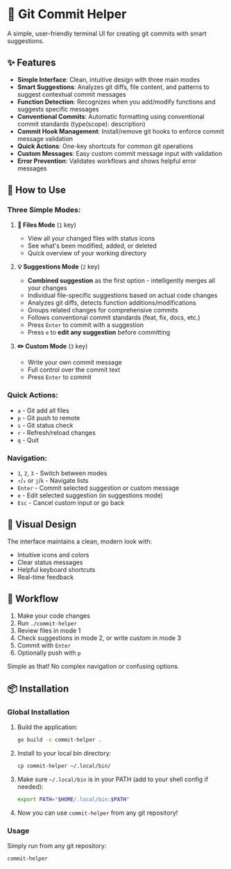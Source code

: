 # 🚀 Git Commit Helper

A simple, user-friendly terminal UI for creating git commits with smart suggestions.

## ✨ Features

- **Simple Interface**: Clean, intuitive design with three main modes
- **Smart Suggestions**: Analyzes git diffs, file content, and patterns to suggest contextual commit messages
- **Function Detection**: Recognizes when you add/modify functions and suggests specific messages
- **Conventional Commits**: Automatic formatting using conventional commit standards (type(scope): description)
- **Commit Hook Management**: Install/remove git hooks to enforce commit message validation
- **Quick Actions**: One-key shortcuts for common git operations
- **Custom Messages**: Easy custom commit message input with validation
- **Error Prevention**: Validates workflows and shows helpful error messages

## 🎯 How to Use

### Three Simple Modes:

1. **📁 Files Mode** (`1` key)
   - View all your changed files with status icons
   - See what's been modified, added, or deleted
   - Quick overview of your working directory

2. **💡 Suggestions Mode** (`2` key)
   - **Combined suggestion** as the first option - intelligently merges all your changes
   - Individual file-specific suggestions based on actual code changes
   - Analyzes git diffs, detects function additions/modifications
   - Groups related changes for comprehensive commits
   - Follows conventional commit standards (feat, fix, docs, etc.)
   - Press `Enter` to commit with a suggestion
   - Press `e` to **edit any suggestion** before committing

3. **✏️ Custom Mode** (`3` key)
   - Write your own commit message
   - Full control over the commit text
   - Press `Enter` to commit

### Quick Actions:
- `a` - Git add all files
- `p` - Git push to remote
- `s` - Git status check
- `r` - Refresh/reload changes
- `q` - Quit

### Navigation:
- `1`, `2`, `3` - Switch between modes
- `↑`/`↓` or `j`/`k` - Navigate lists
- `Enter` - Commit selected suggestion or custom message
- `e` - Edit selected suggestion (in suggestions mode)
- `Esc` - Cancel custom input or go back

## 🎨 Visual Design

The interface maintains a clean, modern look with:
- Intuitive icons and colors
- Clear status messages
- Helpful keyboard shortcuts
- Real-time feedback

## 🚦 Workflow

1. Make your code changes
2. Run `./commit-helper`
3. Review files in mode 1
4. Check suggestions in mode 2, or write custom in mode 3
5. Commit with `Enter`
6. Optionally push with `p`

Simple as that! No complex navigation or confusing options.

## 📦 Installation

### Global Installation

1. Build the application:
   ```bash
   go build -o commit-helper .
   ```

2. Install to your local bin directory:
   ```bash
   cp commit-helper ~/.local/bin/
   ```

3. Make sure `~/.local/bin` is in your PATH (add to your shell config if needed):
   ```bash
   export PATH="$HOME/.local/bin:$PATH"
   ```

4. Now you can use `commit-helper` from any git repository!

### Usage
Simply run from any git repository:
```bash
commit-helper
```